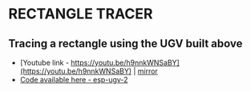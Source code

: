 # RECTANGLE TRACER

## Tracing a rectangle using the UGV built above

- [Youtube link - https://youtu.be/h9nnkWNSaBY](https://youtu.be/h9nnkWNSaBY) | [mirror](https://y.com.cm/watch?v=h9nnkWNSaBY)
- [Code available here - esp-ugv-2](https://github.com/tnfssc/IITH_EE5161_Jan2022/tree/main/codes/esp-ugv-2)
